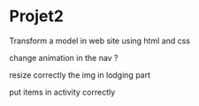 # Projet2
Transform a model in web site using html and css

change animation in the nav ?

resize correctly the img in lodging part

put items in activity correctly